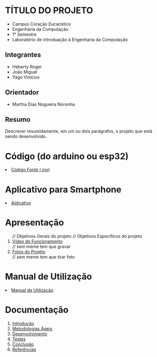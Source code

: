 # TÍTULO DO PROJETO

* Campus Coração Eucarístico
* Engenharia da Computação
* 1° Semestre
* Laboratório de introduação à Engenharia da Computação


## Integrantes

* Heberty Roger
* João Miguel
* Yago Vinícius


## Orientador

* Martha Dias Nogueira Noronha


## Resumo

Descrever resumidamente, em um ou dois parágrafos, o projeto que está sendo desenvolvido.


# Código (do arduino ou esp32)

<li><a href="Codigo/README.md"> Código Fonte (.ino)</a></li>


# Aplicativo para Smartphone

<li><a href="App/README.md"> Aplicativo </a></li>


# Apresentação

<ol> // Objetivos Gerais do projeto
     // Objetivos Específicos do projeto
<li><a href="Apresentacao/README.md"> Vídeo do Funcionamento</a></li> // sem meme tem que gravar
<li><a href="Apresentacao/README.md"> Fotos do Projeto</a></li> // sem meme tem que tirar foto
</ol>


# Manual de Utilização

<li><a href="Manual/manual de utilização.md"> Manual de Utilização</a></li>


# Documentação

<ol>
<li><a href="Documentacao/01-Introducão.md"> Introdução</a></li>
<li><a href="Documentacao/02-Metodologias Ágeis.md"> Metodologias Ágeis</a></li>
<li><a href="Documentacao/03-Desenvolvimento.md"> Desenvolvimento </a></li>
<li><a href="Documentacao/04-Testes.md"> Testes </a></li>
<li><a href="Documentacao/05-Conclusão.md"> Conclusão </a></li>
<li><a href="Documentacao/06-Referências.md"> Referências </a></li>
</ol>
